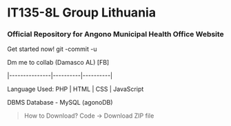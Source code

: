 # IT135-8L Group Lithuania #
### Official Repository for Angono Municipal Health Office Website ###

Get started now! git -commit -u

Dm me to collab (Damasco AL) [FB]

|---------------|----------|----------|

Language Used: PHP | HTML | CSS | JavaScript

DBMS Database - MySQL (agonoDB)

> How to Download?
> Code -> Download ZIP file